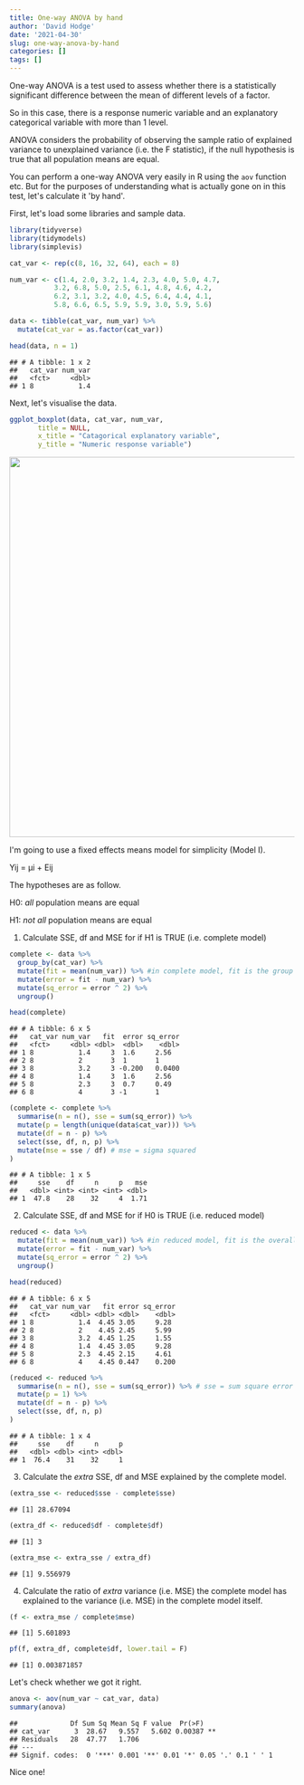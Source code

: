 ```yaml
---
title: One-way ANOVA by hand
author: 'David Hodge'
date: '2021-04-30'
slug: one-way-anova-by-hand
categories: []
tags: []
---
```


One-way ANOVA is a test used to assess whether there is a statistically significant difference between the mean of different levels of a factor.

So in this case, there is a response numeric variable and an explanatory categorical variable with more than 1 level.

ANOVA considers the probability of observing the sample ratio of explained variance to unexplained variance (i.e. the F statistic), if the null hypothesis is true that all population means are equal.

You can perform a one-way ANOVA very easily in R using the `aov` function etc. But for the purposes of understanding what is actually gone on in this test,  let's calculate it 'by hand'.

First, let's load some libraries and sample data.


```r
library(tidyverse)
library(tidymodels)
library(simplevis)

cat_var <- rep(c(8, 16, 32, 64), each = 8)

num_var <- c(1.4, 2.0, 3.2, 1.4, 2.3, 4.0, 5.0, 4.7,
           3.2, 6.8, 5.0, 2.5, 6.1, 4.8, 4.6, 4.2,
           6.2, 3.1, 3.2, 4.0, 4.5, 6.4, 4.4, 4.1,
           5.8, 6.6, 6.5, 5.9, 5.9, 3.0, 5.9, 5.6)

data <- tibble(cat_var, num_var) %>% 
  mutate(cat_var = as.factor(cat_var))

head(data, n = 1)
```

```
## # A tibble: 1 x 2
##   cat_var num_var
##   <fct>     <dbl>
## 1 8           1.4
```

Next, let's visualise the data.


```r
ggplot_boxplot(data, cat_var, num_var,
       title = NULL,
       x_title = "Catagorical explanatory variable", 
       y_title = "Numeric response variable")
```

<img src="{{< blogdown/postref >}}index_files/figure-html/unnamed-chunk-2-1.png" width="672" />

I'm going to use a fixed effects means model for simplicity (Model I).

Yij = μi + Eij 

The hypotheses are as follow.

H0: _all_ population means are equal

H1: _not all_ population means are equal

1. Calculate SSE, df and MSE for if H1 is TRUE (i.e. complete model)


```r
complete <- data %>%  
  group_by(cat_var) %>% 
  mutate(fit = mean(num_var)) %>% #in complete model, fit is the group mean 
  mutate(error = fit - num_var) %>% 
  mutate(sq_error = error ^ 2) %>%
  ungroup()

head(complete)
```

```
## # A tibble: 6 x 5
##   cat_var num_var   fit  error sq_error
##   <fct>     <dbl> <dbl>  <dbl>    <dbl>
## 1 8           1.4     3  1.6     2.56  
## 2 8           2       3  1       1     
## 3 8           3.2     3 -0.200   0.0400
## 4 8           1.4     3  1.6     2.56  
## 5 8           2.3     3  0.7     0.49  
## 6 8           4       3 -1       1
```

```r
(complete <- complete %>% 
  summarise(n = n(), sse = sum(sq_error)) %>% 
  mutate(p = length(unique(data$cat_var))) %>% 
  mutate(df = n - p) %>% 
  select(sse, df, n, p) %>% 
  mutate(mse = sse / df) # mse = sigma squared 
)
```

```
## # A tibble: 1 x 5
##     sse    df     n     p   mse
##   <dbl> <int> <int> <int> <dbl>
## 1  47.8    28    32     4  1.71
```

2. Calculate SSE, df and MSE for if H0 is TRUE (i.e. reduced model)


```r
reduced <- data %>%  
  mutate(fit = mean(num_var)) %>% #in reduced model, fit is the overall mean 
  mutate(error = fit - num_var) %>% 
  mutate(sq_error = error ^ 2) %>%
  ungroup() 

head(reduced)
```

```
## # A tibble: 6 x 5
##   cat_var num_var   fit error sq_error
##   <fct>     <dbl> <dbl> <dbl>    <dbl>
## 1 8           1.4  4.45 3.05     9.28 
## 2 8           2    4.45 2.45     5.99 
## 3 8           3.2  4.45 1.25     1.55 
## 4 8           1.4  4.45 3.05     9.28 
## 5 8           2.3  4.45 2.15     4.61 
## 6 8           4    4.45 0.447    0.200
```

```r
(reduced <- reduced %>% 
  summarise(n = n(), sse = sum(sq_error)) %>% # sse = sum square error
  mutate(p = 1) %>% 
  mutate(df = n - p) %>% 
  select(sse, df, n, p)
)
```

```
## # A tibble: 1 x 4
##     sse    df     n     p
##   <dbl> <dbl> <int> <dbl>
## 1  76.4    31    32     1
```

3. Calculate the _extra_ SSE, df and MSE explained by the complete model. 


```r
(extra_sse <- reduced$sse - complete$sse)
```

```
## [1] 28.67094
```

```r
(extra_df <- reduced$df - complete$df)
```

```
## [1] 3
```

```r
(extra_mse <- extra_sse / extra_df)
```

```
## [1] 9.556979
```

4. Calculate the ratio of _extra_ variance (i.e. MSE) the complete model has explained to the variance (i.e. MSE) in the complete model itself. 


```r
(f <- extra_mse / complete$mse)
```

```
## [1] 5.601893
```

```r
pf(f, extra_df, complete$df, lower.tail = F)
```

```
## [1] 0.003871857
```

Let's check whether we got it right.


```r
anova <- aov(num_var ~ cat_var, data)
summary(anova)
```

```
##             Df Sum Sq Mean Sq F value  Pr(>F)   
## cat_var      3  28.67   9.557   5.602 0.00387 **
## Residuals   28  47.77   1.706                   
## ---
## Signif. codes:  0 '***' 0.001 '**' 0.01 '*' 0.05 '.' 0.1 ' ' 1
```

Nice one!
